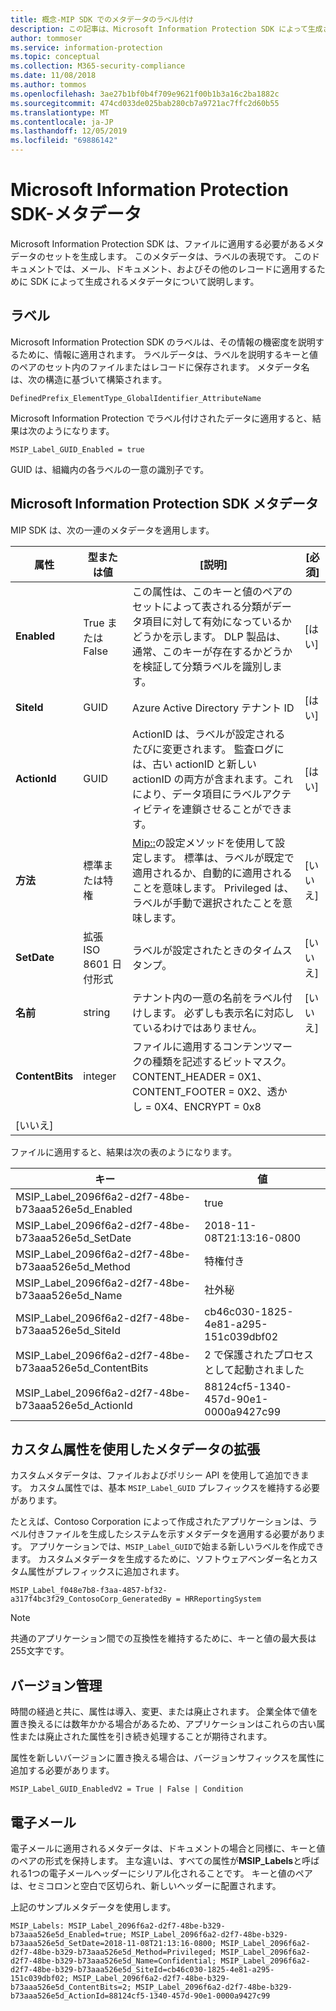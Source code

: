 ```yaml
---
title: 概念-MIP SDK でのメタデータのラベル付け
description: この記事は、Microsoft Information Protection SDK によって生成されるメタデータを理解するのに役立ちます。
author: tommoser
ms.service: information-protection
ms.topic: conceptual
ms.collection: M365-security-compliance
ms.date: 11/08/2018
ms.author: tommos
ms.openlocfilehash: 3ae27b1bf0b4f709e9621f00b1b3a16c2ba1882c
ms.sourcegitcommit: 474cd033de025bab280cb7a9721ac7ffc2d60b55
ms.translationtype: MT
ms.contentlocale: ja-JP
ms.lasthandoff: 12/05/2019
ms.locfileid: "69886142"
---
```

# <a name="microsoft-information-protection-sdk---metadata"></a>Microsoft Information Protection SDK-メタデータ

Microsoft Information Protection SDK は、ファイルに適用する必要があるメタデータのセットを生成します。 このメタデータは、ラベルの表現です。 このドキュメントでは、メール、ドキュメント、およびその他のレコードに適用するために SDK によって生成されるメタデータについて説明します。

## <a name="labels"></a>ラベル

Microsoft Information Protection SDK のラベルは、その情報の機密度を説明するために、情報に適用されます。 ラベルデータは、ラベルを説明するキーと値のペアのセット内のファイルまたはレコードに保存されます。 メタデータ名は、次の構造に基づいて構築されます。

`DefinedPrefix_ElementType_GlobalIdentifier_AttributeName`

Microsoft Information Protection でラベル付けされたデータに適用すると、結果は次のようになります。

`MSIP_Label_GUID_Enabled = true`

GUID は、組織内の各ラベルの一意の識別子です。

## <a name="microsoft-information-protection-sdk-metadata"></a>Microsoft Information Protection SDK メタデータ

MIP SDK は、次の一連のメタデータを適用します。

| 属性 | 型または値                 | [説明]                                                                                                                                                                                                                                        | [必須] |
|-----------|-------------------------------|----------------------------------------------------------------------------------------------------------------------------------------------------------------------------------------------------------------------------------------------------|-----------|
| **Enabled**   | True または False                 | この属性は、このキーと値のペアのセットによって表される分類がデータ項目に対して有効になっているかどうかを示します。 DLP 製品は、通常、このキーが存在するかどうかを検証して分類ラベルを識別します。 | [はい]       |
| **SiteId**    | GUID                          | Azure Active Directory テナント ID                                                                                                                                                                                                                   | [はい]       |
| **ActionId**  | GUID                          | ActionID は、ラベルが設定されるたびに変更されます。 監査ログには、古い actionID と新しい actionID の両方が含まれます。これにより、データ項目にラベルアクティビティを連鎖させることができます。                                                                                 | [はい]       |
| **方法**    | 標準または特権        | [Mip::](reference/mip-enums-and-structs.md#assignmentmethod-enum)の設定メソッドを使用して設定します。 標準は、ラベルが既定で適用されるか、自動的に適用されることを意味します。 Privileged は、ラベルが手動で選択されたことを意味します。                                                                                                                                                                                                                 | [いいえ]        |
| **SetDate**   | 拡張 ISO 8601 日付形式 | ラベルが設定されたときのタイムスタンプ。                                                                                                                                                                                                              | [いいえ]        |
| **名前**      | string                        | テナント内の一意の名前をラベル付けします。 必ずしも表示名に対応しているわけではありません。                                                                                                                                                              | [いいえ]      |
| **ContentBits** | integer | ファイルに適用するコンテンツマークの種類を記述するビットマスク。 CONTENT_HEADER = 0X1、CONTENT_FOOTER = 0X2、透かし = 0X4、ENCRYPT = 0x8
 | [いいえ] |

ファイルに適用すると、結果は次の表のようになります。

| キー                                                         | 値                                |
|-------------------------------------------------------------|--------------------------------------|
| MSIP_Label_2096f6a2-d2f7-48be-b73aaa526e5d_Enabled     | true                                 |
| MSIP_Label_2096f6a2-d2f7-48be-b73aaa526e5d_SetDate     | 2018-11-08T21:13:16-0800             |
| MSIP_Label_2096f6a2-d2f7-48be-b73aaa526e5d_Method      | 特権付き                           |
| MSIP_Label_2096f6a2-d2f7-48be-b73aaa526e5d_Name        | 社外秘                         |
| MSIP_Label_2096f6a2-d2f7-48be-b73aaa526e5d_SiteId      | cb46c030-1825-4e81-a295-151c039dbf02 |
| MSIP_Label_2096f6a2-d2f7-48be-b73aaa526e5d_ContentBits | 2 で保護されたプロセスとして起動されました                                    |
| MSIP_Label_2096f6a2-d2f7-48be-b73aaa526e5d_ActionId    | 88124cf5-1340-457d-90e1-0000a9427c99 |

## <a name="extending-metadata-with-custom-attributes"></a>カスタム属性を使用したメタデータの拡張

カスタムメタデータは、ファイルおよびポリシー API を使用して追加できます。 カスタム属性では、基本 `MSIP_Label_GUID` プレフィックスを維持する必要があります。 

たとえば、Contoso Corporation によって作成されたアプリケーションは、ラベル付きファイルを生成したシステムを示すメタデータを適用する必要があります。 アプリケーションでは、`MSIP_Label_GUID`で始まる新しいラベルを作成できます。 カスタムメタデータを生成するために、ソフトウェアベンダー名とカスタム属性がプレフィックスに追加されます。

```
MSIP_Label_f048e7b8-f3aa-4857-bf32-a317f4bc3f29_ContosoCorp_GeneratedBy = HRReportingSystem
```

> [!Note]
> 共通のアプリケーション間での互換性を維持するために、キーと値の最大長は255文字です。

## <a name="versioning"></a>バージョン管理

時間の経過と共に、属性は導入、変更、または廃止されます。 企業全体で値を置き換えるには数年かかる場合があるため、アプリケーションはこれらの古い属性または廃止された属性を引き続き処理することが期待されます。

属性を新しいバージョンに置き換える場合は、バージョンサフィックスを属性に追加する必要があります。

`MSIP_Label_GUID_EnabledV2 = True | False | Condition`

## <a name="email"></a>電子メール

電子メールに適用されるメタデータは、ドキュメントの場合と同様に、キーと値のペアの形式を保持します。 主な違いは、すべての属性が**MSIP_Labels**と呼ばれる1つの電子メールヘッダーにシリアル化されることです。 キーと値のペアは、セミコロンと空白で区切られ、新しいヘッダーに配置されます。

上記のサンプルメタデータを使用します。

```
MSIP_Labels: MSIP_Label_2096f6a2-d2f7-48be-b329-b73aaa526e5d_Enabled=true; MSIP_Label_2096f6a2-d2f7-48be-b329-b73aaa526e5d_SetDate=2018-11-08T21:13:16-0800; MSIP_Label_2096f6a2-d2f7-48be-b329-b73aaa526e5d_Method=Privileged; MSIP_Label_2096f6a2-d2f7-48be-b329-b73aaa526e5d_Name=Confidential; MSIP_Label_2096f6a2-d2f7-48be-b329-b73aaa526e5d_SiteId=cb46c030-1825-4e81-a295-151c039dbf02; MSIP_Label_2096f6a2-d2f7-48be-b329-b73aaa526e5d_ContentBits=2; MSIP_Label_2096f6a2-d2f7-48be-b329-b73aaa526e5d_ActionId=88124cf5-1340-457d-90e1-0000a9427c99
```
